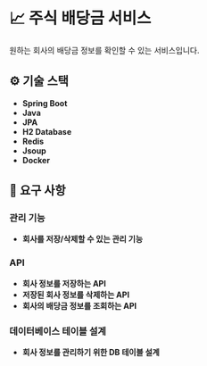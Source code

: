 # 📈 주식 배당금 서비스

원하는 회사의 배당금 정보를 확인할 수 있는 서비스입니다.

## ⚙ 기술 스택

- **Spring Boot**
- **Java**
- **JPA**
- **H2 Database**
- **Redis**
- **Jsoup**
- **Docker**

## 🔎 요구 사항

### 관리 기능

- **회사를 저장/삭제할 수 있는 관리 기능**

### API

- **회사 정보를 저장하는 API**
- **저장된 회사 정보를 삭제하는 API**
- **회사의 배당금 정보를 조회하는 API**

### 데이터베이스 테이블 설계

- **회사 정보를 관리하기 위한 DB 테이블 설계**
